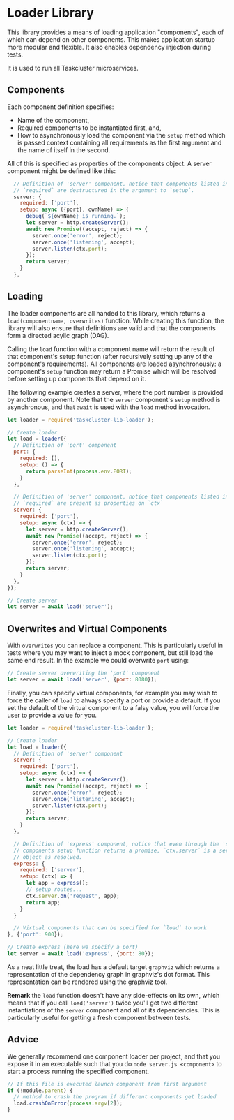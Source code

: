 # Loader Library

This library provides a means of loading application "components", each of
which can depend on other components.  This makes application startup more
modular and flexible.  It also enables dependency injection during tests.

It is used to run all Taskcluster microservices.

## Components

Each component definition specifies:

  * Name of the component,
  * Required components to be instantiated first, and,
  * How to asynchronously load the component via the `setup` method which is passed
    context containing all requirements as the first argument and the name of itself
    in the second.

All of this is specified as properties of the components object.  A server
component might be defined like this:

```js
  // Definition of 'server' component, notice that components listed in
  // `required` are destructured in the argument to `setup`.
  server: {
    required: ['port'],
    setup: async ({port}, ownName) => {
      debug(`${ownName} is running.`);
      let server = http.createServer();
      await new Promise((accept, reject) => {
        server.once('error', reject);
        server.once('listening', accept);
        server.listen(ctx.port);
      });
      return server;
    }
  },
```

## Loading

The loader components are all handed to this library, which returns a
`load(componentname, overwrites)` function.  While creating this function, the
library will also ensure that definitions are valid and that the components
form a directed acylic graph (DAG).

Calling the `load` function with a component name will return the result of
that component's setup function (after recursively setting up any of the
component's requirements).   All components are loaded asynchronously: a
component's `setup` function may return a Promise which will be resolved before
setting up components that depend on it.

The following example creates a server, where the port number is provided by
another component.  Note that the `server` component's `setup` method is
asynchronous, and that `await` is used with the `load` method invocation.

```js
let loader = require('taskcluster-lib-loader');

// Create loader
let load = loader({
  // Definition of 'port' component
  port: {
    required: [],
    setup: () => {
      return parseInt(process.env.PORT);
    }
  },

  // Definition of 'server' component, notice that components listed in
  // `required` are present as properties on `ctx`
  server: {
    required: ['port'],
    setup: async (ctx) => {
      let server = http.createServer();
      await new Promise((accept, reject) => {
        server.once('error', reject);
        server.once('listening', accept);
        server.listen(ctx.port);
      });
      return server;
    }
  },
});

// Create server
let server = await load('server');
```

## Overwrites and Virtual Components

With `overwrites` you can replace a component.  This is particularly useful in
tests where you may want to inject a mock component, but still load the same
end result. In the example we could overwrite `port` using:

```js
// Create server overwriting the 'port' component
let server = await load('server', {port: 8080});
```

Finally, you can specify virtual components, for example you may wish to force
the caller of `load` to always specify a port or provide a default. If you
set the default of the virtual component to a falsy value, you will force
the user to provide a value for you.

```js
let loader = require('taskcluster-lib-loader');

// Create loader
let load = loader({
  // Definition of 'server' component
  server: {
    required: ['port'],
    setup: async (ctx) => {
      let server = http.createServer();
      await new Promise((accept, reject) => {
        server.once('error', reject);
        server.once('listening', accept);
        server.listen(ctx.port);
      });
      return server;
    }
  },

  // Definition of 'express' component, notice that even through the 'server'
  // components setup function returns a promise, `ctx.server` is a server
  // object as resolved.
  express: {
    required: ['server'],
    setup: (ctx) => {
      let app = express();
      // setup routes...
      ctx.server.on('request', app);
      return app;
    }
  }

  // Virtual components that can be specified for `load` to work
}, {'port': 900});

// Create express (here we specify a port)
let server = await load('express', {port: 80});
```

As a neat little treat, the load has a default target `graphviz` which returns
a representation of the dependency graph in graphviz's dot format. This
representation can be rendered using the graphviz tool.

**Remark** the `load` function doesn't have any side-effects on its own, which
means that if you call `load('server')` twice you'll get two different
instantiations of the `server` component and all of its dependencies. This is
particularly useful for getting a fresh component between tests.

## Advice

We generally recommend one component loader per project, and that you expose
it in an executable such that you do `node server.js <component>` to start a
process running the specified component.

```js
// If this file is executed launch component from first argument
if (!module.parent) {
  // method to crash the program if different components get loaded
  load.crashOnError(process.argv[2]);
}
```
